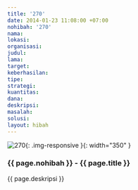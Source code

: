 ```yaml
---
title: '270'
date: 2014-01-23 11:08:00 +07:00
nohibah: '270'
nama: 
lokasi: 
organisasi: 
judul: 
lama: 
target: 
keberhasilan: 
tipe: 
strategi: 
kuantitas: 
dana: 
deskripsi: 
masalah: 
solusi: 
layout: hibah
---
```


![270](/static/img/hibahcms/270.png){: .img-responsive }{: width="350" }

### {{ page.nohibah }} - {{ page.title }}

{{ page.deskripsi }}
